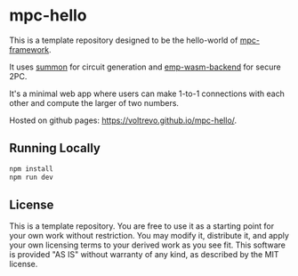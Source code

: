 # mpc-hello

This is a template repository designed to be the hello-world of
[mpc-framework](https://github.com/voltrevo/mpc-framework).

It uses [summon](https://github.com/voltrevo/summon) for circuit generation
and [emp-wasm-backend](https://github.com/voltrevo/emp-wasm-backend) for
secure 2PC.

It's a minimal web app where users can make 1-to-1 connections with each other
and compute the larger of two numbers.

Hosted on github pages: https://voltrevo.github.io/mpc-hello/.

## Running Locally

```sh
npm install
npm run dev
```

## License

This is a template repository. You are free to use it as a starting point for
your own work without restriction. You may modify it, distribute it, and apply
your own licensing terms to your derived work as you see fit. This software is
provided "AS IS" without warranty of any kind, as described by the MIT license.
